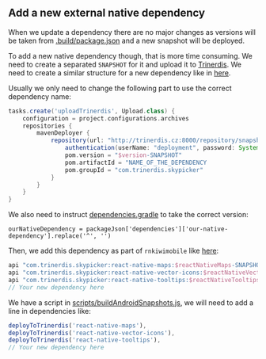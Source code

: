 ## Add a new external native dependency

When we update a dependency there are no major changes as versions will be taken from [.build/package.json](../../.build/package.json) and a new snapshot will be deployed.

To add a new native dependency though, that is more time consuming. We need to create a separated `SNAPSHOT` for it and upload it to [Trinerdis](http://trinerdis.cz:8000/repository/snapshots/). We need to create a similar structure for a new dependency like in [here](../react-native-tooltips).

Usually we only need to change the following part to use the correct dependency name:

```gradle
tasks.create('uploadTrinerdis', Upload.class) {
    configuration = project.configurations.archives
    repositories {
        mavenDeployer {
            repository(url: "http://trinerdis.cz:8000/repository/snapshots/") {
                authentication(userName: "deployment", password: System.getenv("ANDROID_DEPLOYMENT_PASSWORD"))
                pom.version = "$version-SNAPSHOT"
                pom.artifactId = "NAME_OF_THE_DEPENDENCY
                pom.groupId = "com.trinerdis.skypicker"
            }
        }
    }
}
```

We also need to instruct [dependencies.gradle](../dependencies.gradle) to take the correct version:

```
ourNativeDependency = packageJson['dependencies']['our-native-dependency'].replace('^', '')
```

Then, we add this dependency as part of `rnkiwimobile` like [here](rnkiwimobile/build.gradle#L48-L50):

```gradle
api "com.trinerdis.skypicker:react-native-maps:$reactNativeMaps-SNAPSHOT"
api "com.trinerdis.skypicker:react-native-vector-icons:$reactNativeVectorIcons-SNAPSHOT"
api "com.trinerdis.skypicker:react-native-tooltips:$reactNativeTooltips-SNAPSHOT"
// Your new dependency here
```

We have a script in [scripts/buildAndroidSnapshots.js](../../scripts/buildAndroidSnapshots.js), we will need to add a line in dependencies like:

```js
deployToTrinerdis('react-native-maps'),
deployToTrinerdis('react-native-vector-icons'),
deployToTrinerdis('react-native-tooltips'),
// Your new dependency here
```
